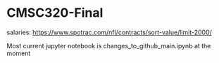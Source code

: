 # CMSC320-Final
salaries: https://www.spotrac.com/nfl/contracts/sort-value/limit-2000/

Most current jupyter notebook is changes_to_github_main.ipynb at the moment
